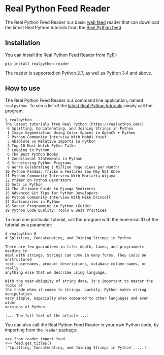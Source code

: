 # Real Python Feed Reader

The Real Python Feed Reader is a basic [web feed](https://en.wikipedia.org/wiki/Web_feed) reader that can download the latest Real Python tutorials from the [Real Python feed](https://realpython.com/contact/#rss-atom-feed).

## Installation

You can install the Real Python Feed Reader from [PyPI](https://pypi.org/project/realpython-reader/):

    pip install realpython-reader

The reader is supported on Python 2.7, as well as Python 3.4 and above.

## How to use

The Real Python Feed Reader is a command line application, named `realpython`. To see a list of the [latest Real Python tutorials](https://realpython.com/) simply call the program:

    $ realpython
    The latest tutorials from Real Python (https://realpython.com/)
     0 Splitting, Concatenating, and Joining Strings in Python
     1 Image Segmentation Using Color Spaces in OpenCV + Python
     2 Python Community Interview With Mahdi Yusuf
     3 Absolute vs Relative Imports in Python
     4 Top 10 Must-Watch PyCon Talks
     5 Logging in Python
     6 The Best Python Books
     7 Conditional Statements in Python
     8 Structuring Python Programs
     9 We're Celebrating 1 Million Page Views per Month!
    10 Python Pandas: Tricks & Features You May Not Know
    11 Python Community Interview With Mariatta Wijaya
    12 Primer on Python Decorators
    13 Sets in Python
    14 The Ultimate Guide to Django Redirects
    15 Advanced Git Tips for Python Developers
    16 Python Community Interview With Mike Driscoll
    17 Dictionaries in Python
    18 Socket Programming in Python (Guide)
    19 Python Code Quality: Tools & Best Practices

To read one particular tutorial, call the program with the numerical ID of the tutorial as a parameter:

    $ realpython 0
    # Splitting, Concatenating, and Joining Strings in Python

    There are few guarantees in life: death, taxes, and programmers needing to
    deal with strings. Strings can come in many forms. They could be unstructured
    text, usernames, product descriptions, database column names, or really
    anything else that we describe using language.

    With the near-ubiquity of string data, it's important to master the tools of
    the trade when it comes to strings. Luckily, Python makes string manipulation
    very simple, especially when compared to other languages and even older
    versions of Python.

    [... The full text of the article ...]

You can also call the Real Python Feed Reader in your own Python code, by importing from the `reader` package:

    >>> from reader import feed
    >>> feed.get_titles()
    ['Splitting, Concatenating, and Joining Strings in Python', ...]


